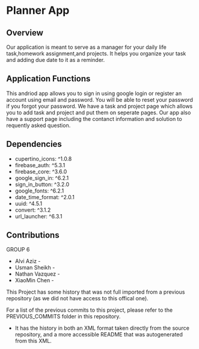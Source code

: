 # Planner App

## Overview
Our application is meant to serve as a manager for your daily life task,homework assignment,and projects. It helps you organize your task and adding due date to it as a reminder.

## Application Functions
This andriod app allows you to sign in using google login or register an account using email and password. You will be able to reset your password if you forgot your password. We have a task and project page which allows you to add task and project and put them on seperate pages. Our app also have a support page including the contanct information and solution to requently asked question.
## Dependencies

  - cupertino_icons: ^1.0.8
  - firebase_auth: ^5.3.1
  - firebase_core: ^3.6.0
  - google_sign_in: ^6.2.1
  - sign_in_button: ^3.2.0
  - google_fonts: ^6.2.1
  - date_time_format: ^2.0.1
  - uuid: ^4.5.1
  - convert: ^3.1.2
  - url_launcher: ^6.3.1


## Contributions

GROUP 6
- Alvi Aziz - 
- Usman Sheikh -
- Nathan Vazquez - 
- XiaoMin Chen - 

This Project has some history that was not full imported from a previous repository (as we did not have access to this offical one).

For a list of the previous commits to this project, please refer to the PREVIOUS_COMMITS folder in this repository.
- It has the history in both an XML format taken directly from the source repository, and a more accessible README that was autogenerated from this XML.

